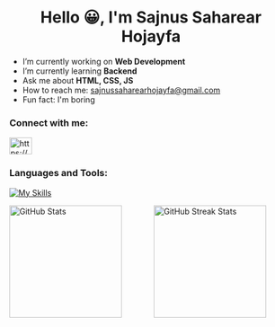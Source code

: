  <h1 align="center">Hello 😀, I'm Sajnus Saharear Hojayfa</h1>

- I’m currently working on <b>Web Development</b> 
- I’m currently learning <b>Backend</b>
- Ask me about <b>HTML, CSS, JS</b>
- How to reach me: sajnussaharearhojayfa@gmail.com
- Fun fact: I'm boring
  
### Connect with me:
<p align="left">
<a href="https://fb.com/https://www.facebook.com/sajnus.saharear.hojayfa" target="blank"><img align="center" src="https://raw.githubusercontent.com/rahuldkjain/github-profile-readme-generator/master/src/images/icons/Social/facebook.svg" alt="https://www.facebook.com/sajnus.saharear.hojayfa" height="30" width="40" /></a>
</p>

### Languages and Tools:
[![My Skills](https://skillicons.dev/icons?i=c,java,py,html,css,js,php,mysql&theme=dark&perline=10)](https://skillicons.dev)

<p align="left" style="display: flex; gap: 10px;">
  <img src="https://github-readme-stats.vercel.app/api?username=sajnus&show_icons=true&locale=en"
       alt="GitHub Stats"
       style="flex: 1; height: 200px;" />
  <img src="https://github-readme-streak-stats.herokuapp.com/?user=sajnus&"
       alt="GitHub Streak Stats"
       style="flex: 1; height: 200px;" />
</p>

